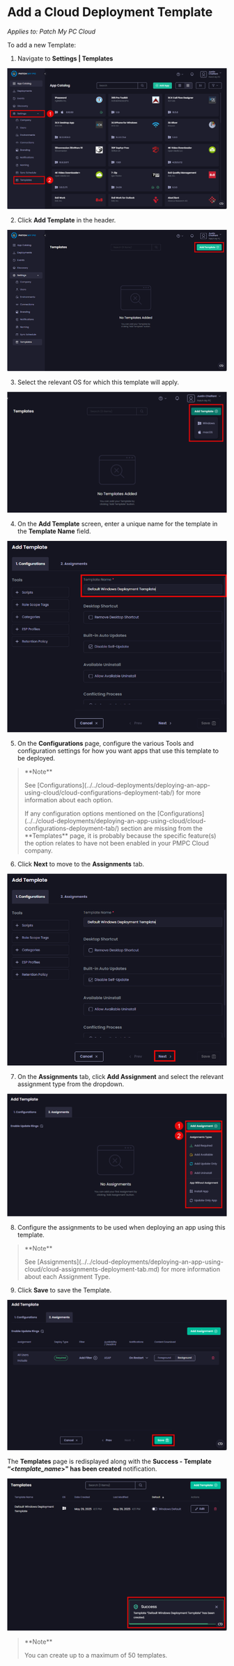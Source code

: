 # Add a Cloud Deployment Template

_Applies to: Patch My PC Cloud_

To add a new Template:

1. Navigate to **Settings | Templates**

![Navigating to “Settings | Templates”](/_images/image-(2321).png "Navigating to “Settings | Templates”")

2. Click **Add Template** in the header.

![Clicking “Add Template”](/_images/image-(2322).png "Clicking “Add Template”")

3. Select the relevant OS for which this template will apply.

![Selecting the relevant OS this Template will apply to](/_images/image-(2611).png "Selecting the relevant OS this Template will apply to")

4. On the **Add Template** screen, enter a unique name for the template in the **Template Name** field.

![Entering a unique name for the Template in the “Template Name” field](/_images/image-(2609).png "Entering a unique name for the Template in the “Template Name” field")

5. On the **Configurations** page, configure the various Tools and configuration settings for how you want apps that use this template to be deployed.

<blockquote class="wp-block-quote">
<p>**Note**</p>
<p>See [Configurations](../../cloud-deployments/deploying-an-app-using-cloud/cloud-configurations-deployment-tab/) for more information about each option.</p>
<p>If any configuration options mentioned on the [Configurations](../../cloud-deployments/deploying-an-app-using-cloud/cloud-configurations-deployment-tab/) section are missing from the **Templates** page, it is probably because the specific feature(s) the option relates to have not been enabled in your PMPC Cloud company.</p>
</blockquote>

6. Click **Next** to move to the **Assignments** tab.

![Clicking “Next” to move to the “Assignments” tab](/_images/image-(2610).png "Clicking “Next” to move to the “Assignments” tab")

7. On the **Assignments** tab, click **Add Assignment** and select the relevant assignment type from the dropdown.

![Clicking “Add Assignment” and select the relevant assignment type](/_images/image-(2612).png "Clicking “Add Assignment” and select the relevant assignment type")

8. Configure the assignments to be used when deploying an app using this template.

<blockquote class="wp-block-quote">
<p>**Note**</p>
<p>See [Assignments](../../cloud-deployments/deploying-an-app-using-cloud/cloud-assignments-deployment-tab.md) for more information about each Assignment Type.</p>
</blockquote>

9. Click **Save** to save the Template.

![Clicking “Save” to save the Template](/_images/image-(2613).png "Clicking “Save” to save the Template")

The **Templates** page is redisplayed along with the **Success - Template “<**_**template\_name**_**>" has been created** notification.

![“Templates” redisplayed along with “Success” notification](/_images/image-(2614).png "“Templates” redisplayed along with “Success” notification")

<blockquote class="wp-block-quote">
<p>**Note**</p>
<p>You can create up to a maximum of 50 templates.</p>
</blockquote>